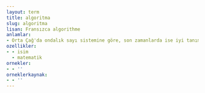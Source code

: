 ```yaml
---
layout: term
title: algoritma
slug: algoritma
lisan: Fransızca algorithme
anlamlar:
- Orta Çağ'da ondalık sayı sistemine göre, son zamanlarda ise iyi tanımlanmış kuralların ve işlemlerin adım adım uygulanmasıyla bir sorunun giderilmesi veya sonuca en hızlı biçimde ulaşılması işlemi; Harezmi yolu
ozellikler:
- - isim
  - matematik
ornekler:
- - ''
orneklerkaynak:
- - ''
---
```


